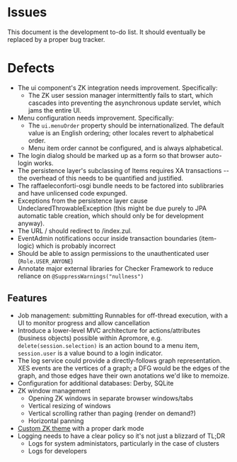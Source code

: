 # Issues
This document is the development to-do list.
It should eventually be replaced by a proper bug tracker.

# Defects
- The ui component's ZK integration needs improvement.  Specifically:
  - The ZK user session manager intermittently fails to start, which cascades into preventing the asynchronous update servlet, which jams the entire UI.
- Menu configuration needs improvement.  Specifically:
  - The `ui.menuOrder` property should be internationalized.  The default value is an English ordering; other locales revert to alphabetical order.
  - Menu item order cannot be configured, and is always alphabetical.
- The login dialog should be marked up as a form so that browser auto-login works.
- The persistence layer's subclassing of Items requires XA transactions -- the overhead of this needs to be quantified and justified.
- The raffaeleconforti-osgi bundle needs to be factored into sublibraries and have unlicensed code expunged.
- Exceptions from the persistence layer cause UndeclaredThrowableException (this might be due purely to JPA automatic table creation, which should only be for development anyway).
- The URL / should redirect to /index.zul.
- EventAdmin notifications occur inside transaction boundaries (item-logic) which is probably incorrect
- Should be able to assign permissions to the unauthenticated user (`Role.USER_ANYONE`)
- Annotate major external libraries for Checker Framework to reduce reliance on `@SuppressWarnings("nullness")`

## Features
- Job management: submitting Runnables for off-thread execution, with a UI to monitor progress and allow cancellation
- Introduce a lower-level MVC architecture for actions/attributes (business objects) possible within Apromore, e.g. `delete(session.selection)` is an action bound to a menu item, `session.user` is a value bound to a login indicator.
- The log service could provide a directly-follows graph representation.  XES events are the vertices of a graph; a DFG would be the edges of the graph, and those edges have their own anotations we'd like to memoize.
- Configuration for additional databases: Derby, SQLite
- ZK window management
  - Opening ZK windows in separate browser windows/tabs
  - Vertical resizing of windows
  - Vertical scrolling rather than paging (render on demand?)
  - Horizontal panning
- [Custom ZK theme](https://www.zkoss.org/wiki/Small_Talks/2016/May/New_Approach_for_Building_Custom_ZK_Theme) with a proper dark mode
- Logging needs to have a clear policy so it's not just a blizzard of TL;DR
  - Logs for system administators, particularly in the case of clusters
  - Logs for developers
